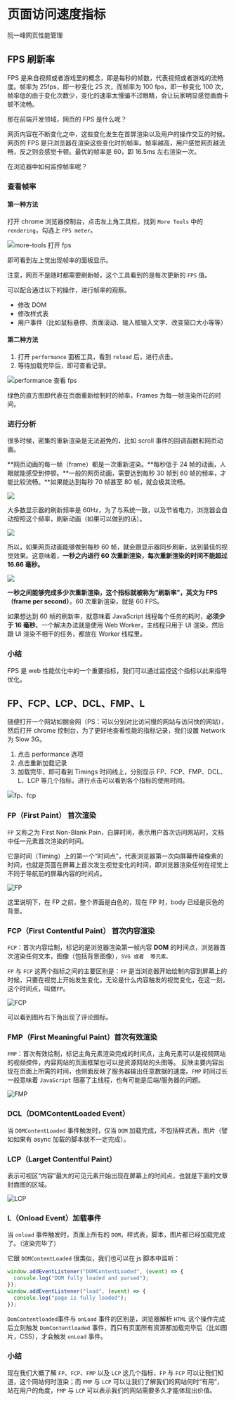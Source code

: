 # 页面访问速度指标

阮一峰网页性能管理

## FPS 刷新率

FPS 是来自视频或者游戏里的概念，即是每秒的帧数，代表视频或者游戏的流畅度。帧率为 25fps，即一秒变化 25 次，而帧率为 100 fps，即一秒变化 100 次，帧率低的由于变化次数少，变化的速率太慢骗不过眼睛，会让玩家明显感觉画面卡顿不流畅。

那在前端开发领域，网页的 FPS 是什么呢？

网页内容在不断变化之中，这些变化发生在首屏渲染以及用户的操作交互的时候。网页的 FPS 是只浏览器在渲染这些变化时的帧率。帧率越高，用户感觉网页越流畅，反之则会感觉卡顿。最优的帧率是 60，即 16.5ms 左右渲染一次。

在浏览器中如何监控帧率呢？

### 查看帧率

#### 第一种方法

打开 chrome 浏览器控制台，点击左上角工具栏，找到 `More Tools` 中的 `rendering`，勾选上 `FPS meter`。

![more-tools 打开 fps](../.vuepress/public/assets/open-fps.png)

即可看到左上觉出现帧率的面板显示。

注意，网页不是随时都需要刷新帧，这个工具看到的是每次更新的 `FPS` 值。

可以配合通过以下的操作，进行帧率的观察。

- 修改 DOM
- 修改样式表
- 用户事件（比如鼠标悬停、页面滚动、输入框输入文字、改变窗口大小等等）

#### 第二种方法

1. 打开 `performance` 面板工具，看到 `reload` 后，进行点击。
2. 等待加载完毕后，即可查看记录。

![performance 查看 fps](../.vuepress/public/assets/open-fps-2.png)

绿色的直方图即代表在页面重新绘制时的帧率，Frames 为每一帧渲染所花的时间。

### 进行分析

很多时候，密集的重新渲染是无法避免的，比如 scroll 事件的回调函数和网页动画。

**网页动画的每一帧（frame）都是一次重新渲染。**每秒低于 24 帧的动画，人眼就能感受到停顿。**一般的网页动画，需要达到每秒 30 帧到 60 帧的频率，才能比较流畅。**如果能达到每秒 70 帧甚至 80 帧，就会极其流畅。

![](../.vuepress/public/assets/fps-3.png)

大多数显示器的刷新频率是 60Hz，为了与系统一致，以及节省电力，浏览器会自动按照这个频率，刷新动画（如果可以做到的话）。

![](../.vuepress/public/assets/fps-comparison-2.jpg)

所以，如果网页动画能够做到每秒 60 帧，就会跟显示器同步刷新，达到最佳的视觉效果。这意味着，**一秒之内进行 60 次重新渲染，每次重新渲染的时间不能超过 16.66 毫秒。**

![](../.vuepress/public/assets/fps-3.png)

**一秒之间能够完成多少次重新渲染，这个指标就被称为“刷新率”，英文为 FPS（frame per second）**。60 次重新渲染，就是 60 FPS。

如果想达到 60 帧的刷新率，就意味着 JavaScript 线程每个任务的耗时，**必须少于 16 毫秒**。一个解决办法就是使用 Web Worker，主线程只用于 UI 渲染，然后跟 UI 渲染不相干的任务，都放在 Worker 线程里。

### 小结

FPS 是 web 性能优化中的一个重要指标，我们可以通过监控这个指标以此来指导优化。

## FP、FCP、LCP、DCL、FMP、L

随便打开一个网站如掘金网（PS：可以分别对比访问慢的网站与访问快的网站），然后打开 chrome 控制台，为了更好地查看性能的指标记录，我们设置 Network 为 Slow 3G。

1. 点击 performance 选项
2. 点击重新加载记录
3. 加载完毕，即可看到 Timings 时间线上，分别显示 FP、FCP、FMP、DCL、L、LCP 等几个指标，进行点击可以看到各个指标的使用时间。

![fp、fcp](../.vuepress/public/assets/index-1.png)

### FP（First Paint） 首次渲染

`FP` 又称之为 First Non-Blank Pain，白屏时间，表示用户首次访问网站时，文档中任一元素首次渲染的时间。

它是时间（Timing）上的第一个“时间点”，代表浏览器第一次向屏幕传输像素的时间，也就是页面在屏幕上首次发生视觉变化的时间，即浏览器渲染任何在视觉上不同于导航前的屏幕内容的时间点。

![FP](../.vuepress/public/assets/index-2.png)

这里说明下，在 FP 之前，整个界面是白色的，现在 FP 时，body 已经是灰色的背景。

### FCP（First Contentful Paint） 首次内容渲染

`FCP`：首次内容绘制，标记的是浏览器渲染第一帧内容 **DOM** 的时间点，浏览器首次渲染任何文本，图像（包括背景图像），`SVG 或者 `<canvas>` 等元素。`


`FP` 与 `FCP` 这两个指标之间的主要区别是：`FP` 是当浏览器开始绘制内容到屏幕上的时候，只要在视觉上开始发生变化，无论是什么内容触发的视觉变化，在这一刻，这个时间点，叫做`FP`。

![FCP](../.vuepress/public/assets/index-3.png)

可以看到图片右下角出现了评论图标。

### FMP（First Meaningful Paint）首次有效渲染

`FMP`：首次有效绘制，标记主角元素渲染完成的时间点，主角元素可以是视频网站的视频控件，内容网站的页面框架也可以是资源网站的头图等。
反映主要内容出现在页面上所需的时间，也侧面反映了服务器输出任意数据的速度。`FMP` 时间过长一般意味着 `JavaScript` 阻塞了主线程，也有可能是后端/服务器的问题。

![FMP](../.vuepress/public/assets/index-4.png)

### DCL（DOMContentLoaded Event）

当 `DOMContentLoaded` 事件触发时，仅当 `DOM` 加载完成，不包括样式表，图片（譬如如果有 async 加载的脚本就不一定完成）。

### LCP（Larget Contentful Paint）

表示可视区“内容”最大的可见元素开始出现在屏幕上的时间点，也就是下面的文章封面图的区域。

![LCP](../.vuepress/public/assets/index-5.png)

### L（Onload Event）加载事件

当 `onload` 事件触发时，页面上所有的 `DOM`，样式表，脚本，图片都已经加载完成了。（渲染完毕了）

它跟 `DOMContentLoaded` 很类似，我们也可以在 js 脚本中监听：

```js
window.addEventListener("DOMContentLoaded", (event) => {
  console.log("DOM fully loaded and parsed");
});
window.addEventListener("load", (event) => {
  console.log("page is fully loaded");
});
```
`DomContentloaded`事件与 `onLoad` 事件的区别是，浏览器解析 `HTML` 这个操作完成后立刻触发 `DomContentloaded` 事件，而只有页面所有资源都加载完毕后（比如图片，CSS），才会触发 `onLoad` 事件。


<!-- ## TTI、TTFB、FID、Speed Index -->

<!-- ## 选择合适的指标 -->

### 小结

现在我们大概了解 `FP`、`FCP`、`FMP` 以及 `LCP` 这几个指标，`FP` 与 `FCP` 可以让我们知道，这个网站何时渲染；而 `FMP` 与 `LCP` 可以让我们了解我们的网站何时“有用”，站在用户的角度，`FMP` 与 `LCP` 可以表示我们的网站需要多久才能体现出价值。




